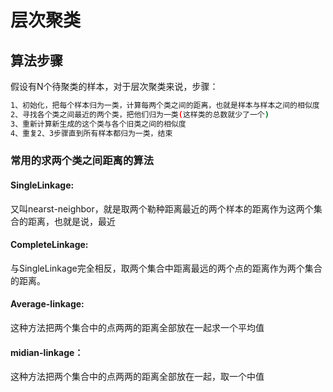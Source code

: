 # 层次聚类
## 算法步骤
假设有N个待聚类的样本，对于层次聚类来说，步骤：
``` sh
1、初始化，把每个样本归为一类，计算每两个类之间的距离，也就是样本与样本之间的相似度
2、寻找各个类之间最近的两个类，把他们归为一类(这样类的总数就少了一个)
3、重新计算新生成的这个类与各个旧类之间的相似度
4、重复2、3步骤直到所有样本都归为一类，结束
```
### 常用的求两个类之间距离的算法
#### SingleLinkage:
又叫nearst-neighbor，就是取两个勒种距离最近的两个样本的距离作为这两个集合的距离，也就是说，最近

#### CompleteLinkage:
与SingleLinkage完全相反，取两个集合中距离最远的两个点的距离作为两个集合的距离。

#### Average-linkage:
这种方法把两个集合中的点两两的距离全部放在一起求一个平均值

#### midian-linkage：
这种方法把两个集合中的点两两的距离全部放在一起，取一个中值



